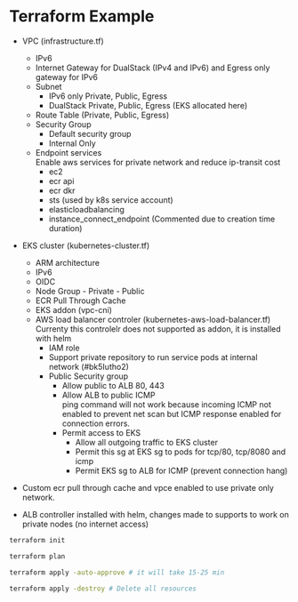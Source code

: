 # Terraform Example

- VPC (infrastructure.tf)
  - IPv6
  - Internet Gateway for DualStack (IPv4 and IPv6) and Egress only gateway for IPv6
  - Subnet
    - IPv6 only Private, Public, Egress
    - DualStack  Private, Public, Egress (EKS allocated here)
  - Route Table (Private, Public, Egress)
  - Security Group
    - Default security group
    - Internal Only
  - Endpoint services  
  Enable aws services for private network and reduce ip-transit cost
    - ec2
    - ecr api
    - ecr dkr
    - sts (used by k8s service account)
    - elasticloadbalancing
    - instance_connect_endpoint (Commented due to creation time duration)
- EKS cluster (kubernetes-cluster.tf)
  - ARM architecture
  - IPv6
  - OIDC
  - Node Group
        - Private
        - Public
  - ECR Pull Through Cache
  - EKS addon (vpc-cni)
  - AWS load balancer controler (kubernetes-aws-load-balancer.tf)
    Currenty this controlelr does not supported as addon, it is installed with helm
    - IAM role
    - Support private repository to run service pods at internal network (#bk5Iutho2)
    - Public Security group
      - Allow public to ALB 80, 443
      - Allow ALB to public ICMP  
      ping command will not work because incoming ICMP not enabled to prevent net scan but ICMP response enabled for connection errors.
      - Permit access to EKS
        - Allow all outgoing traffic to EKS cluster
        - Permit this sg at EKS sg to pods for  tcp/80, tcp/8080 and icmp
        - Permit EKS sg to ALB for ICMP (prevent connection hang)

- Custom ecr pull through cache and vpce enabled to use private only network.
- ALB controller installed with helm, changes made to supports to work on private nodes (no internet access)

```bash
terraform init

terraform plan

terraform apply -auto-approve # it will take 15-25 min

terraform apply -destroy # Delete all resources

```
